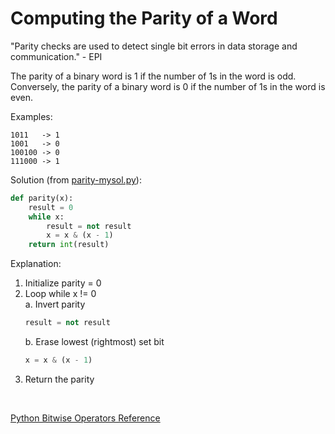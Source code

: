# Computing the Parity of a Word

"Parity checks are used to detect single bit errors in data storage and communication." - EPI  
  
The parity of a binary word is 1 if the number of 1s in the word is odd. Conversely, the parity of a binary word is 0 if the number of 1s in the word is even.  
  
Examples:  
```
1011   -> 1  
1001   -> 0  
100100 -> 0  
111000 -> 1  
```  
  
Solution (from [parity-mysol.py](parity-mysol.py)):  
```python
def parity(x):
    result = 0
    while x:
        result = not result
        x = x & (x - 1)
    return int(result)
```  
  
Explanation:
1. Initialize parity = 0  
2. Loop while x != 0  
    a. Invert parity   
    ```python
    result = not result
    ```  
    b. Erase lowest (rightmost) set bit   
    ```python
    x = x & (x - 1)
    ```  
3. Return the parity  
  
</br>  
  
[Python Bitwise Operators Reference](https://www.tutorialspoint.com/python/bitwise_operators_example.htm)